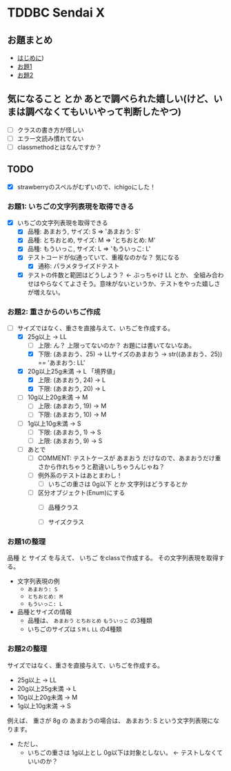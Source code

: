 # TDDBC Sendai X


## お題まとめ
- [はじめに](https://hackmd.io/opUU1f8lTh6VwDsyZoIy6A))
- [お題1](https://hackmd.io/@135yshr/rkxjun1mO)
- [お題2](https://hackmd.io/@135yshr/rkD0_3Jmd)

## 気になること とか あとで調べられた嬉しい(けど、いまは調べなくてもいいやって判断したやつ)
- [ ] クラスの書き方が怪しい
- [ ] エラー文読み慣れてない
- [ ] classmethodとはなんですか？

## TODO
- [x] strawberryのスペルがむずいので、ichigoにした！

### お題1: いちごの文字列表現を取得できる
- [x] いちごの文字列表現を取得できる
    - [x] 品種: あまおう, サイズ: S => 'あまおう: S'
    - [x] 品種: とちおとめ, サイズ: M => 'とちおとめ: M'
    - [x] 品種: もういっこ, サイズ: L => 'もういっこ: L'
    - [x] テストコードが似通っていて、重複なのかな？ 気になる
        - [x] 通称: パラメタライズドテスト
    - [x] テストの件数と範囲はどうしよう？ ← ぶっちゃけ LL とか、 全組み合わせはやらなくてよさそう。意味がないというか、テストをやった嬉しさが増えない。

### お題2: 重さからのいちご作成
- [ ] サイズではなく、重さを直接与えて、いちごを作成する。
    - [x] 25g以上 → LL
        - [ ] 上限: ん？ 上限ってないのか？ お題には書いてないなあ。
        - [x] 下限: (あまおう、25) -> LLサイズのあまおう → str((あまおう、25)) == 'あまおう: LL'
    - [x] 20g以上25g未満 → L 「境界値」
        - [x] 上限: (あまおう, 24) → L
        - [x] 下限: (あまおう, 20) → L 
    - [ ] 10g以上20g未満 → M
        - [ ] 上限: (あまおう, 19) → M
        - [ ] 下限: (あまおう, 10) → M 
    - [ ] 1g以上10g未満 → S
        - [ ] 下限: (あまおう, 1) → S
        - [ ] 上限: (あまおう, 9) → S 
    - [ ] あとで
        - [ ] COMMENT: テストケースが あまおう だけなので、あまおうだけ重さから作れちゃうと勘違いしちゃうんじゃね？
        - [ ] 例外系のテストはあとまわし！
            - [ ] いちごの重さは 0g以下 とか 文字列はどうするとか
        - [ ] 区分オブジェクト(Enum)にする
            - [ ] 品種クラス
            - [ ] サイズクラス
        

### お題1の整理
品種 と サイズ を与えて、 いちご をclassで作成する。
その文字列表現を取得する。

- 文字列表現の例
    - `あまおう: S`
    - `とちおとめ: M` 
    - `もういっこ: L`
- 品種とサイズの情報
    - 品種は、 `あまおう` `とちおとめ` `もういっこ` の3種類
    - いちごのサイズは `S` `M` `L` `LL` の4種類


### お題2の整理
サイズではなく、重さを直接与えて、いちごを作成する。

- 25g以上 → LL
- 20g以上25g未満 → L
- 10g以上20g未満 → M
- 1g以上10g未満 → S

例えば、 重さが 8g の あまおうの場合は、 あまおう: S という文字列表現になります。

- ただし、
    - いちごの重さは 1g以上とし 0g以下は対象としない。 ← テストしなくていいのか？ 

